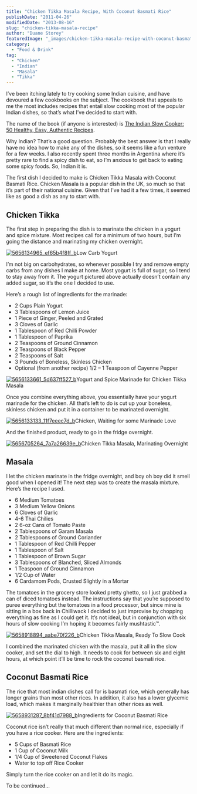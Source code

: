 ```yaml
---
title: "Chicken Tikka Masala Recipe, With Coconut Basmati Rice"
publishDate: "2011-04-26"
modifiedDate: "2013-08-16"
slug: "chicken-tikka-masala-recipe"
author: "Duane Storey"
featuredImage: "_images/chicken-tikka-masala-recipe-with-coconut-basmati-rice-featured.jpg"
category:
  - "Food & Drink"
tag:
  - "Chicken"
  - "Indian"
  - "Masala"
  - "Tikka"
---
```


I’ve been itching lately to try cooking some Indian cuisine, and have devoured a few cookbooks on the subject. The cookbook that appeals to me the most includes recipes that entail slow cooking most of the popular Indian dishes, so that’s what I’ve decided to start with.

The name of the book (if anyone is interested) is [The Indian Slow Cooker: 50 Healthy, Easy, Authentic Recipes](http://www.amazon.com/gp/product/1572841117/ref=as_li_qf_sp_asin_il_tl?ie=UTF8&tag=duanstor-20&linkCode=as2&camp=1789&creative=9325&creativeASIN=1572841117).

Why Indian? That’s a good question. Probably the best answer is that I really have no idea how to make any of the dishes, so it seems like a fun venture for a few weeks. I also recently spent three months in Argentina where it’s pretty rare to find a spicy dish to eat, so I’m anxious to get back to eating some spicy foods. So, Indian it is.

The first dish I decided to make is Chicken Tikka Masala with Coconut Basmati Rice. Chicken Masala is a popular dish in the UK, so much so that it’s part of their national cuisine. Given that I’ve had it a few times, it seemed like as good a dish as any to start with.

## Chicken Tikka

The first step in preparing the dish is to marinate the chicken in a yogurt and spice mixture. Most recipes call for a minimum of two hours, but I’m going the distance and marinating my chicken overnight.

[![](_images/chicken-tikka-masala-recipe-with-coconut-basmati-rice-1.jpg "5656134965_ef65b4f8ff_b")](_images/chicken-tikka-masala-recipe-with-coconut-basmati-rice-1.jpg)Low Carb Yogurt



I’m not big on carbohydrates, so whenever possible I try and remove empty carbs from any dishes I make at home. Most yogurt is full of sugar, so I tend to stay away from it. The yogurt pictured above actually doesn’t contain any added sugar, so it’s the one I decided to use.

Here’s a rough list of ingredients for the marinade:

- 2 Cups Plain Yogurt
- 3 Tablespoons of Lemon Juice
- 1 Piece of Ginger, Peeled and Grated
- 3 Cloves of Garlic
- 1 Tablespoon of Red Chilli Powder
- 1 Tablespoon of Paprika
- 2 Teaspoons of Ground Cinnamon
- 2 Teaspoons of Black Pepper
- 2 Teaspoons of Salt
- 3 Pounds of Boneless, Skinless Chicken
- Optional (from another recipe) 1/2 – 1 Teaspoon of Cayenne Pepper

[![](_images/chicken-tikka-masala-recipe-with-coconut-basmati-rice-2.jpg "5656133661_5d637ff527_b")](_images/chicken-tikka-masala-recipe-with-coconut-basmati-rice-2.jpg)Yogurt and Spice Marinade for Chicken Tikka Masala



Once you combine everything above, you essentially have your yogurt marinade for the chicken. All that’s left to do is cut up your boneless, skinless chicken and put it in a container to be marinated overnight.

[![](_images/chicken-tikka-masala-recipe-with-coconut-basmati-rice-3.jpg "5656133133_11f7eeec7d_b")](_images/chicken-tikka-masala-recipe-with-coconut-basmati-rice-3.jpg)Chicken, Waiting for some Marinade Love



And the finished product, ready to go in the fridge overnight.

[![](_images/chicken-tikka-masala-recipe-with-coconut-basmati-rice-4.jpg "5656705264_7a7a26639e_b")](_images/chicken-tikka-masala-recipe-with-coconut-basmati-rice-4.jpg)Chicken Tikka Masala, Marinating Overnight



## Masala

I let the chicken marinate in the fridge overnight, and boy oh boy did it smell good when I opened it! The next step was to create the masala mixture. Here’s the recipe I used.

- 6 Medium Tomatoes
- 3 Medium Yellow Onions
- 6 Cloves of Garlic
- 4-6 Thai Chilies
- 2 6-oz Cans of Tomato Paste
- 2 Tablespoons of Garam Masala
- 2 Tablespoons of Ground Coriander
- 1 Tablespoon of Red Chilli Pepper
- 1 Tablespoon of Salt
- 1 Tablespoon of Brown Sugar
- 3 Tablespoons of Blanched, Sliced Almonds
- 1 Teaspoon of Ground Cinnamon
- 1/2 Cup of Water
- 6 Cardamom Pods, Crusted Slightly in a Mortar

The tomatoes in the grocery store looked pretty ghetto, so I just grabbed a can of diced tomatoes instead. The instructions say that you’re supposed to puree everything but the tomatoes in a food processor, but since mine is sitting in a box back in Chilliwack I decided to just improvise by chopping everything as fine as I could get it. It’s not ideal, but in conjunction with six hours of slow cooking I’m hoping it becomes fairly mushtastic™.

[![](_images/chicken-tikka-masala-recipe-with-coconut-basmati-rice-5.jpg "5658918894_aabe70f226_b")](_images/chicken-tikka-masala-recipe-with-coconut-basmati-rice-5.jpg)Chicken Tikka Masala, Ready To Slow Cook



I combined the marinated chicken with the masala, put it all in the slow cooker, and set the dial to high. It needs to cook for between six and eight hours, at which point it’ll be time to rock the coconut basmati rice.

## Coconut Basmati Rice

The rice that most indian dishes call for is basmati rice, which generally has longer grains than most other rices. In addition, it also has a lower glycemic load, which makes it marginally healthier than other rices as well.

[![](_images/chicken-tikka-masala-recipe-with-coconut-basmati-rice-6.jpg "5658931287_8bf41d7988_b")](_images/chicken-tikka-masala-recipe-with-coconut-basmati-rice-6.jpg)Ingredients for Coconut Basmati Rice



Coconut rice isn’t really that much different than normal rice, especially if you have a rice cooker. Here are the ingredients:

- 5 Cups of Basmati Rice
- 1 Cup of Coconut Milk
- 1/4 Cup of Sweetened Coconut Flakes
- Water to top off Rice Cooker

Simply turn the rice cooker on and let it do its magic.

To be continued…